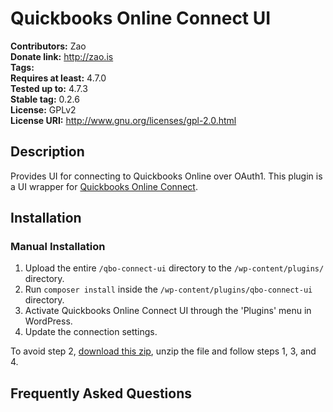 # Quickbooks Online Connect UI #
**Contributors:**      Zao  
**Donate link:**       http://zao.is  
**Tags:**  
**Requires at least:** 4.7.0  
**Tested up to:**      4.7.3  
**Stable tag:**        0.2.6  
**License:**           GPLv2  
**License URI:**       http://www.gnu.org/licenses/gpl-2.0.html  

## Description ##

Provides UI for connecting to Quickbooks Online over OAuth1. This plugin is a UI wrapper for [Quickbooks Online Connect](https://github.com/zao-web/qbo-connect).

## Installation ##

### Manual Installation ###

1. Upload the entire `/qbo-connect-ui` directory to the `/wp-content/plugins/` directory.
2. Run `composer install` inside the `/wp-content/plugins/qbo-connect-ui` directory.
3. Activate Quickbooks Online Connect UI through the 'Plugins' menu in WordPress.
4. Update the connection settings.

To avoid step 2, [download this zip](https://raw.githubusercontent.com/zao-web/qbo-connect-UI/master/qbo-connect-ui.zip), unzip the file and follow steps 1, 3, and 4.

## Frequently Asked Questions ##
